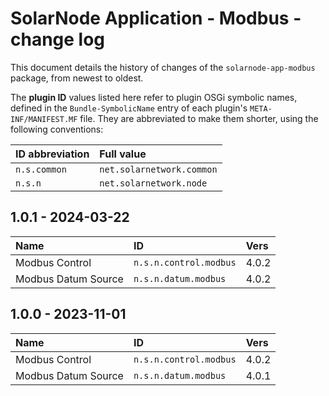 # SolarNode Application - Modbus - change log

This document details the history of changes of the `solarnode-app-modbus` package, from
newest to oldest.

The **plugin ID** values listed here refer to plugin OSGi symbolic names, defined in the
`Bundle-SymbolicName` entry of each plugin's `META-INF/MANIFEST.MF` file. They are abbreviated to
make them shorter, using the following conventions:

| ID abbreviation | Full value                |
|:----------------|:--------------------------|
| `n.s.common`    | `net.solarnetwork.common` |
| `n.s.n`         | `net.solarnetwork.node`   |

## 1.0.1 - 2024-03-22

| Name                | ID                     | Vers  |
|:--------------------|:-----------------------|:------|
| Modbus Control      | `n.s.n.control.modbus` | 4.0.2 |
| Modbus Datum Source | `n.s.n.datum.modbus`   | 4.0.2 |


## 1.0.0 - 2023-11-01

| Name                | ID                     | Vers  |
|:--------------------|:-----------------------|:------|
| Modbus Control      | `n.s.n.control.modbus` | 4.0.2 |
| Modbus Datum Source | `n.s.n.datum.modbus`   | 4.0.1 |
